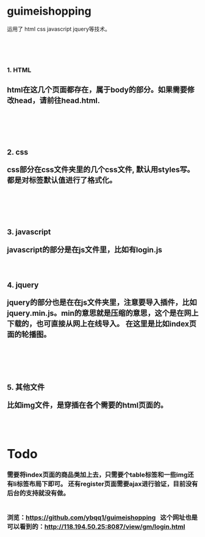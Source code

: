 # guimeishopping


运用了 html css javascript jquery等技术。

<br>
<br>
<br>

<b><h3>1. HTML<h3></b>

html在这几个页面都存在，属于body的部分。如果需要修改head，请前往head.html.

<br>
<br>
<br>
 
 
<b>2. css</b>

css部分在css文件夹里的几个css文件, 默认用styles写。都是对标签默认值进行了格式化。

<br>
<br>
<br>

<b>3. javascript</b>


javascript的部分是在js文件里，比如有login.js
<br>
<br>
<br>

<b>4. jquery</b>

jquery的部分也是在在js文件夹里，注意要导入插件，比如jquery.min.js。min的意思就是压缩的意思，这个是在网上下载的，也可直接从网上在线导入。
在这里是比如index页面的轮播图。

<br>
<br>
<br>

<b>5. 其他文件</b>

比如img文件，是穿插在各个需要的html页面的。
<br>
<br>
<br>
# Todo
需要将index页面的商品类加上去，只需要个table标签和一些img还有li标签布局下即可。
还有register页面需要ajax进行验证，目前没有后台的支持就没有做。
<br>
<br>
<br>
浏览：https://github.com/ybqq1/guimeishopping     这个网址也是可以看到的：http://118.194.50.25:8087/view/gm/login.html
